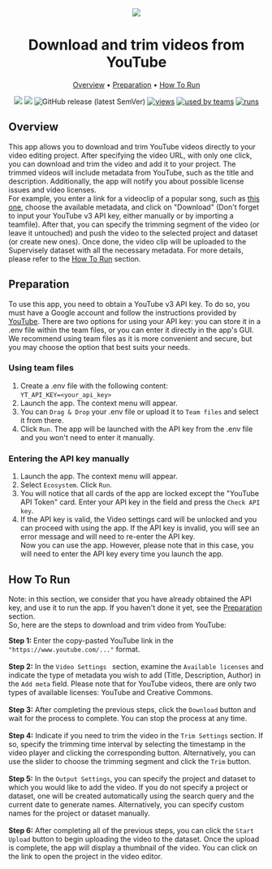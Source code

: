 <div align="center" markdown>
<img src="https://user-images.githubusercontent.com/115161827/226859998-b151fb10-9765-481d-a3d4-94819c9dea75.jpg"/>

# Download and trim videos from YouTube

<p align="center">
  <a href="#Overview">Overview</a> •
  <a href="#Preparation">Preparation</a> •
  <a href="#How-To-Run">How To Run</a>
</p>

[![](https://img.shields.io/badge/supervisely-ecosystem-brightgreen)](https://ecosystem.supervise.ly/apps/supervisely-ecosystem/dev-smart-tool-batched)
[![](https://img.shields.io/badge/slack-chat-green.svg?logo=slack)](https://supervise.ly/slack)
![GitHub release (latest SemVer)](https://img.shields.io/github/v/release/supervisely-ecosystem/dev-smart-tool-batched)
[![views](https://app.supervise.ly/public/api/v3/ecosystem.counters?repo=supervisely-ecosystem/dev-smart-tool-batched&counter=views&label=views)](https://supervise.ly)
[![used by teams](https://app.supervise.ly/public/api/v3/ecosystem.counters?repo=supervisely-ecosystem/dev-smart-tool-batched&counter=downloads&label=used%20by%20teams)](https://supervise.ly)
[![runs](https://app.supervise.ly/public/api/v3/ecosystem.counters?repo=supervisely-ecosystem/dev-smart-tool-batched&counter=runs&label=runs&123)](https://supervise.ly)

</div>

## Overview
This app allows you to download and trim YouTube videos directly to your video editing project. After specifying the video URL, with only one click, you can download and trim the video and add it to your project. The trimmed videos will include metadata from YouTube, such as the title and description. Additionally, the app will notify you about possible license issues and video licenses.<br>
For example, you enter a link for a videoclip of a popular song, such as [this one](https://www.youtube.com/watch?v=dQw4w9WgXcQ), choose the available metadata, and click on "Download" (Don't forget to input your YouTube v3 API key, either manually or by importing a teamfile). After that, you can specify the trimming segment of the video (or leave it untouched) and push the video to the selected project and dataset (or create new ones). Once done, the video clip will be uploaded to the Supervisely dataset with all the necessary metadata. For more details, please refer to the [How To Run](#How-To-Run) section.<br>

## Preparation
To use this app, you need to obtain a YouTube v3 API key. To do so, you must have a Google account and follow the instructions provided by [YouTube](https://developers.google.com/youtube/v3/getting-started). There are two options for using your API key: you can store it in a .env file within the team files, or you can enter it directly in the app's GUI. We recommend using team files as it is more convenient and secure, but you may choose the option that best suits your needs.<br>

### Using team files
1. Create a .env file with the following content:<br>
```YT_API_KEY=<your_api_key>```<br>
3. Launch the app. The context menu will appear.
4. You can `Drag & Drop` your .env file or upload it to `Team files` and select it from there.
5. Click `Run`. The app will be launched with the API key from the .env file and you won't need to enter it manually.<br>

### Entering the API key manually
1. Launch the app. The context menu will appear.<br>
2. Select `Ecosystem`. Click `Run`.
2. You will notice that all cards of the app are locked except the "YouTube API Token" card. Enter your API key in the field and press the `Check API key`.<br>
3. If the API key is valid, the Video settings card will be unlocked and you can proceed with using the app. If the API key is invalid, you will see an error message and will need to re-enter the API key.<br>
Now you can use the app. However, please note that in this case, you will need to enter the API key every time you launch the app.<br>

## How To Run
Note: in this section, we consider that you have already obtained the API key, and use it to run the app. If you haven't done it yet, see the [Preparation](#Preparation) section.<br>
So, here are the steps to download and trim video from YouTube:<br>

**Step 1:** Enter the copy-pasted YouTube link in the `"https://www.youtube.com/..."` format.<br><br>
**Step 2:** In the `Video Settings ` section, examine the `Available licenses` and indicate the type of metadata you wish to add (Title, Description, Author) in the `Add meta` field. Please note that for YouTube videos, there are only two types of available licenses: YouTube and Creative Commons. <br><br>
**Step 3:** After completing the previous steps, click the `Download` button and wait for the process to complete. You can stop the process at any time. <br><br>
**Step 4:** Indicate if you need to trim the video in the `Trim Settings` section. If so, specify the trimming time interval by selecting the timestamp in the video player and clicking the corresponding button. Alternatively, you can use the slider to choose the trimming segment and click the `Trim` button. <br><br>
**Step 5:** In the `Output Settings`, you can specify the project and dataset to which you would like to add the video. If you do not specify a project or dataset, one will be created automatically using the search query and the current date to generate names. Alternatively, you can specify custom names for the project or dataset manually. <br><br>
**Step 6:** After completing all of the previous steps, you can click the `Start Upload` button to begin uploading the video to the dataset. Once the upload is complete, the app will display a thumbnail of the video. You can click on the link to open the project in the video editor. <br><br>

